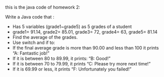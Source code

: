 this is the java code of homework 2:

Write a Java code that :

- Has 5 variables (grade1~grade5) as 5 grades of a student
 - grade1= 91.14, grade2= 85.01, grade3= 72, grade4= 63, grade5= 81.14
- Find the average of the grades.
- Use switch and if to:
 - If the final average grade is more than 90.00 and less than 100 it prints “A: Fantastic job!”
 - If it is between 80 to 89.99, it prints: “B: Good!”
 - If it is between 70 to 79.99, it prints “C: Please try more next time!”
 - If it is 69.99 or less, it prints “F: Unfortunately you failed!”
